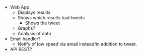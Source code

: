 * Web App
  * Displays results
  * Shows which results had tweets
    * Shows the tweet
  * Graphs?
  * Analysis of data
* Email handler?
  * Notify of low speed via email instead/in addition to tweet.
* API REST?
